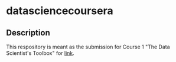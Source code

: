 # datasciencecoursera

## Description
This respository is meant as the submission for Course 1 "The Data Scientist's Toolbox" for <Johns Hopkins Data Science Course on Cousera> [link](https://www.coursera.org/programs/coursera-for-johns-hopkins-university-zfk78?authProvider=jhu). 
